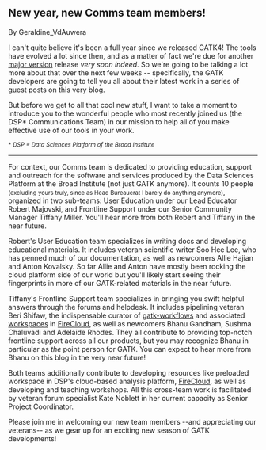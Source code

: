 ## New year, new Comms team members!

By Geraldine_VdAuwera

<p>I can't quite believe it's been a full year since we released GATK4! The tools have evolved a lot since then, and as a matter of fact we're due for another <a rel="nofollow" href="https://software.broadinstitute.org/gatk/documentation/article?id=23382">major version</a> release <em>very soon indeed</em>. So we're going to be talking a lot more about that over the next few weeks -- specifically, the GATK developers are going to tell you all about their latest work in a series of guest posts on this very blog.</p>

<p>But before we get to all that cool new stuff, I want to take a moment to introduce you to the wonderful people who most recently joined us (the DSP* Communications Team) in our mission to help all of you make effective use of our tools in your work.</p>

<p><small>* <em>DSP = Data Sciences Platform of the Broad Institute</em></small></p>

<hr></hr><p>For context, our Comms team is dedicated to providing education, support and outreach for the software and services produced by the Data Sciences Platform at the Broad Institute (not just GATK anymore). It counts 10 people <small>(excluding yours truly, since as Head Bureaucrat I barely do anything anymore)</small>, organized in two sub-teams: User Education under our Lead Educator Robert Majovski, and Frontline Support under our Senior Community Manager Tiffany Miller. You'll hear more from both Robert and Tiffany in the near future.</p>

<p>Robert's User Education team specializes in writing docs and developing educational materials. It includes veteran scientific writer Soo Hee Lee, who has penned much of our documentation, as well as newcomers Allie Hajian and Anton Kovalsky. So far Allie and Anton have mostly been rocking the cloud platform side of our world but you'll likely start seeing their fingerprints in more of our GATK-related materials in the near future.</p>

<p>Tiffany's Frontline Support team specializes in bringing you swift helpful answers through the forums and helpdesk. It includes pipelining veteran Beri Shifaw, the indispensable curator of <a rel="nofollow" href="https://github.com/gatk-workflows">gatk-workflows</a> and associated <a rel="nofollow" href="https://software.broadinstitute.org/firecloud/documentation/article?id=9777">workspaces</a> in <a rel="nofollow" href="https://portal.firecloud.org/">FireCloud</a>, as well as newcomers Bhanu Gandham, Sushma Chaluvadi and Adelaide Rhodes. They all contribute to providing top-notch frontline support across all our products, but you may recognize Bhanu in particular as <em>the</em> point person for GATK. You can expect to hear more from Bhanu on this blog in the very near future!</p>

<p>Both teams additionally contribute to developing resources like preloaded workspace in DSP's cloud-based analysis platform, <a rel="nofollow" href="https://software.broadinstitute.org/firecloud/">FireCloud</a>, as well as developing and teaching workshops. All this cross-team work is facilitated by veteran forum specialist Kate Noblett in her current capacity as Senior Project Coordinator.</p>

<p>Please join me in welcoming our new team members --and appreciating our veterans-- as we gear up for an exciting new season of GATK developments!</p>
